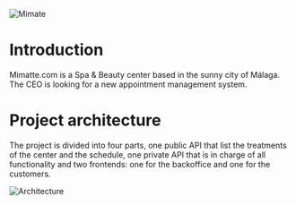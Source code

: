 ![Mimate](https://i.imgur.com/QAPDpRB.png)

# Introduction

Mimatte.com is a Spa & Beauty center based in the sunny city 
of Málaga. The CEO is looking for a new appointment 
management system. 

# Project architecture

The project is divided into four parts, one public API that
list the treatments of the center and the schedule, one private 
API that is in charge of all functionality and two frontends: 
one for the backoffice and one for the customers.

![Architecture](https://i.imgur.com/IBqn71i.png)